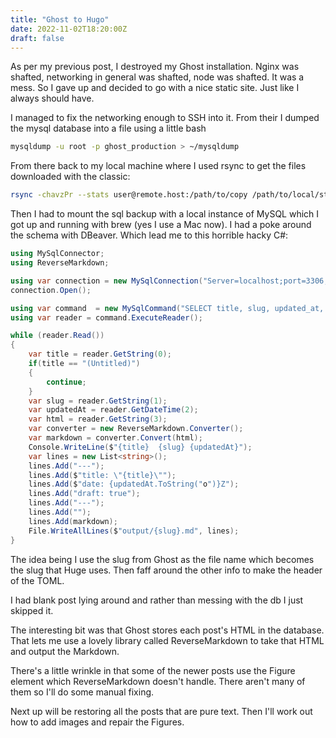 ```yaml
---
title: "Ghost to Hugo"
date: 2022-11-02T18:20:00Z
draft: false
---
```


As per my previous post, I destroyed my Ghost installation. Nginx was shafted, networking in general was shafted, node was shafted. It was a mess. So I gave up and decided to go with a nice static site. Just like I always should have.

I managed to fix the networking enough to SSH into it. From their I dumped the mysql database into a file using a little bash

``` bash
mysqldump -u root -p ghost_production > ~/mysqldump
```

From there back to my local machine where I used rsync to get the files downloaded with the classic:

```bash
rsync -chavzPr --stats user@remote.host:/path/to/copy /path/to/local/storage
```

Then I had to mount the sql backup with a local instance of MySQL which I got up and running with brew (yes I use a Mac now). I had a poke around the schema with DBeaver. Which lead me to this horrible hacky C#:

```csharp
using MySqlConnector;
using ReverseMarkdown;

using var connection = new MySqlConnection("Server=localhost;port=3306;User ID=root;Password=YourPasswordHere;Database=ghost_production");
connection.Open();

using var command  = new MySqlCommand("SELECT title, slug, updated_at, html FROM posts", connection);
using var reader = command.ExecuteReader();

while (reader.Read())
{
    var title = reader.GetString(0);
    if(title == "(Untitled)")
    {
        continue;
    }
    var slug = reader.GetString(1);
    var updatedAt = reader.GetDateTime(2);
    var html = reader.GetString(3);
    var converter = new ReverseMarkdown.Converter();
    var markdown = converter.Convert(html);
    Console.WriteLine($"{title}  {slug} {updatedAt}");
    var lines = new List<string>();
    lines.Add("---");
    lines.Add($"title: \"{title}\"");
    lines.Add($"date: {updatedAt.ToString("o")}Z");
    lines.Add("draft: true");
    lines.Add("---");
    lines.Add("");
    lines.Add(markdown);
    File.WriteAllLines($"output/{slug}.md", lines);
}
```

The idea being I use the slug from Ghost as the file name which becomes the slug that Huge uses. Then faff around the other info to make the header of the TOML.

I had blank post lying around and rather than messing with the db I just skipped it.

The interesting bit was that Ghost stores each post's HTML in the database. That lets me use a lovely library called ReverseMarkdown to take that HTML and output the Markdown.

There's a little wrinkle in that some of the newer posts use the Figure element which ReverseMarkdown doesn't handle. There aren't many of them so I'll do some manual fixing.

Next up will be restoring all the posts that are pure text. Then I'll work out how to add images and repair the Figures.
